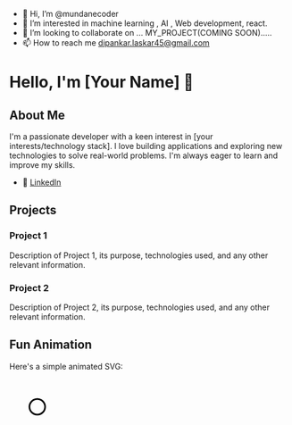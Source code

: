 - 👋 Hi, I’m @mundanecoder
- 👀 I’m interested in  machine learning , AI , Web development, react.
- 💞️ I’m looking to collaborate on ... MY_PROJECT(COMING SOON).....
- 📫 How to reach me dipankar.laskar45@gmail.com

# Hello, I'm [Your Name] 👋

## About Me

I'm a passionate developer with a keen interest in [your interests/technology stack]. I love building applications and exploring new technologies to solve real-world problems. I'm always eager to learn and improve my skills.

- 💼 [LinkedIn](https://www.linkedin.com/in/your-profile](https://www.linkedin.com/in/dipankar-laskar-925a268a/))



## Projects

### Project 1

Description of Project 1, its purpose, technologies used, and any other relevant information.

### Project 2

Description of Project 2, its purpose, technologies used, and any other relevant information.

## Fun Animation

Here's a simple animated SVG:

<svg width="100" height="100">
  <circle cx="50" cy="50" r="40" stroke="black" stroke-width="3" fill="transparent">
    <animate attributeName="r" from="10" to="40" dur="0.5s" begin="0s" repeatCount="indefinite" />
  </circle>
</svg>

